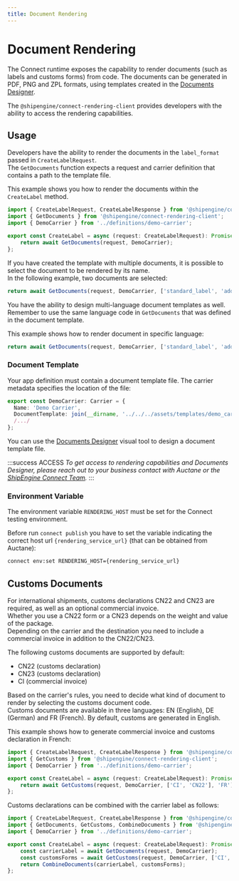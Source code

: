 ```yaml
---
title: Document Rendering
---
```


# Document Rendering

The Connect runtime exposes the capability to render documents (such as labels and customs forms) from code.
The documents can be generated  in PDF, PNG and ZPL formats, using templates created in the [Documents Designer](./documents-designer/index.md).

The `@shipengine/connect-rendering-client` provides developers with the ability to access the rendering capabilities.

## Usage

Developers have the ability to render the documents in the `label_format` passed in `CreateLabelRequest`.  
The `GetDocuments` function expects a request and carrier definition that contains a path to the template file.

This example shows you how to render the documents within the `CreateLabel` method.

```typescript
import { CreateLabelRequest, CreateLabelResponse } from '@shipengine/connect-carrier-api';
import { GetDocuments } from '@shipengine/connect-rendering-client';
import { DemoCarrier } from '../definitions/demo-carrier';

export const CreateLabel = async (request: CreateLabelRequest): Promise<CreateLabelResponse> => {
    return await GetDocuments(request, DemoCarrier);
};
```

If you have created the template with multiple documents, it is possible to select the document to be rendered by its name.  
In the following example, two documents are selected:

```typescript
return await GetDocuments(request, DemoCarrier, ['standard_label', 'additional_label']);
```

You have the ability to design multi-language document templates as well.  
Remember to use the same language code in `GetDocuments` that was defined in the document template.  

This example shows how to render document in specific language:
```typescript
return await GetDocuments(request, DemoCarrier, ['standard_label', 'additional_label'], 'FR');
```

### Document Template

Your app definition must contain a document template file. The carrier metadata specifies the location of the file:

```typescript
export const DemoCarrier: Carrier = {
  Name: 'Demo Carrier',
  DocumentTemplate: join(__dirname, '../../../assets/templates/demo_carrier_template.carrier'),
  /.../
};
```

You can use the [Documents Designer](./documents-designer/index.md)
visual tool to design a document template file.

:::success ACCESS
*To get access to rendering capabilities and Documents Designer, please reach out to your business contact with Auctane or the [ShipEngine Connect Team](mailto:connect@shipengine.com).*
:::

### Environment Variable

The environment variable `RENDERING_HOST` must be set for the Connect testing environment.

Before run `connect publish` you have to set the variable indicating the correct host url `{rendering_service_url}` (that can be obtained from Auctane):
```bash
connect env:set RENDERING_HOST={rendering_service_url}
```

## Customs Documents

For international shipments, customs declarations CN22 and CN23 are required, as well as an optional commercial invoice.  
Whether you use a CN22 form or a CN23 depends on the weight and value of the package.  
Depending on the carrier and the destination you need to include a commercial invoice in addition to the CN22/CN23.

The following customs documents are supported by default:

* CN22 (customs declaration)
* CN23 (customs declaration)
* CI (commercial invoice)

Based on the carrier's rules, you need to decide what kind of document to render by selecting the customs document code.  
Customs documents are available in three languages: EN (English), DE (German) and FR (French). 
By default, customs are generated in English.  

This example shows how to generate commercial invoice and customs declaration in French:

```typescript
import { CreateLabelRequest, CreateLabelResponse } from '@shipengine/connect-carrier-api';
import { GetCustoms } from '@shipengine/connect-rendering-client';
import { DemoCarrier } from '../definitions/demo-carrier';

export const CreateLabel = async (request: CreateLabelRequest): Promise<CreateLabelResponse> => {
    return await GetCustoms(request, DemoCarrier, ['CI', 'CN22'], 'FR');
};
```
 
Customs declarations can be combined with the carrier label as follows:
```typescript
import { CreateLabelRequest, CreateLabelResponse } from '@shipengine/connect-carrier-api';
import { GetDocuments, GetCustoms, CombineDocuments } from '@shipengine/connect-rendering-client';
import { DemoCarrier } from '../definitions/demo-carrier';

export const CreateLabel = async (request: CreateLabelRequest): Promise<CreateLabelResponse> => {
    const carrierLabel = await GetDocuments(request, DemoCarrier);
    const customsForms = await GetCustoms(request, DemoCarrier, ['CI', 'CN23']);    
    return CombineDocuments(carrierLabel, customsForms);
};
```